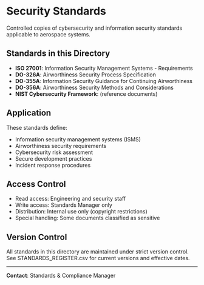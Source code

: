 # Security Standards

Controlled copies of cybersecurity and information security standards applicable to aerospace systems.

## Standards in this Directory

- **ISO 27001**: Information Security Management Systems - Requirements
- **DO-326A**: Airworthiness Security Process Specification
- **DO-355A**: Information Security Guidance for Continuing Airworthiness
- **DO-356A**: Airworthiness Security Methods and Considerations
- **NIST Cybersecurity Framework**: (reference documents)

## Application

These standards define:
- Information security management systems (ISMS)
- Airworthiness security requirements
- Cybersecurity risk assessment
- Secure development practices
- Incident response procedures

## Access Control

- Read access: Engineering and security staff
- Write access: Standards Manager only
- Distribution: Internal use only (copyright restrictions)
- Special handling: Some documents classified as sensitive

## Version Control

All standards in this directory are maintained under strict version control. See STANDARDS_REGISTER.csv for current versions and effective dates.

---

**Contact**: Standards & Compliance Manager
